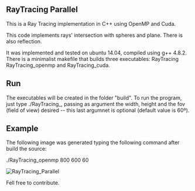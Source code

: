 RayTracing Parallel
-----------------

This is a Ray Tracing implementation in C++ using OpenMP and Cuda.

This code implements rays' intersection with spheres and plane.
There is also reflection.

It was implemented and tested on ubuntu 14.04, compiled using
g++ 4.8.2. There is a minimalist makefile that builds three executables:
RayTracing RayTracing_openmp and RayTracing_cuda.

Run
-----------------
The executables will be created in the folder "build". To run
the program, just type ./RayTracing_<version>, passing as argument the
width, height and the fov (field of view) desired -- this last
argumnet is optional (default value is 60º).

Example
-----------------
The following image was generated typing the
following command after build the source:

./RayTracing_openmp 800 600 60

![RayTracing_Parallel](https://raw.githubusercontent.com/rodrimc/RayTracing_Parallel/master/out.ppm)

Fell free to contribute.
